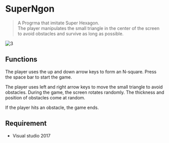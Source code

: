 # SuperNgon

> A Progrma that imitate Super Hexagon.  
The player manipulates the small triangle in the center of the screen to avoid obstacles and survive as long as possible.

![3](https://user-images.githubusercontent.com/26502774/53166101-c3e19780-3617-11e9-9f48-0178ff07fd5e.PNG)


## Functions

The player uses the up and down arrow keys to form an N-square. Press the space bar to start the game.

The player uses left and right arrow keys to move the small triangle to avoid obstacles.
During the game, the screen rotates randomly.
The thickness and position of obstacles come at random.

If the player hits an obstacle, the game ends.

## Requirement
* Visual studio 2017

